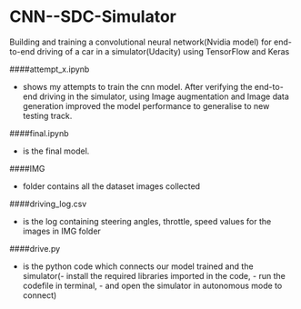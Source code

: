 # CNN--SDC-Simulator

Building and training a convolutional neural network(Nvidia model) for end-to-end driving of a car in a simulator(Udacity) using TensorFlow and Keras

####attempt_x.ipynb
  - shows my attempts to train the cnn model. After verifying the end-to-end driving in the simulator, using Image augmentation and Image data generation improved the model performance to generalise to new testing track. 

####final.ipynb 
  - is the final model.

####IMG 
- folder contains all the dataset images collected

####driving_log.csv 
- is the log containing steering angles, throttle, speed values for the images in IMG folder

####drive.py 
- is the python code which connects our model trained and the simulator(- install the required libraries imported in the code, - run the codefile in terminal, - and open the simulator in autonomous mode to connect)
